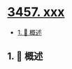 # [3457. xxx](https://github.com/Tdahuyou/TNotes.leetcode/tree/main/notes/3457.%20xxx)

<!-- region:toc -->

- [1. 📝 概述](#1--概述)

<!-- endregion:toc -->

## 1. 📝 概述
